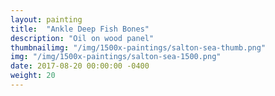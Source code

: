 ```yaml
---
layout: painting
title:  "Ankle Deep Fish Bones"
description: "Oil on wood panel"
thumbnailimg: "/img/1500x-paintings/salton-sea-thumb.png"
img: "/img/1500x-paintings/salton-sea-1500.png"
date: 2017-08-20 00:00:00 -0400
weight: 20
---
```


